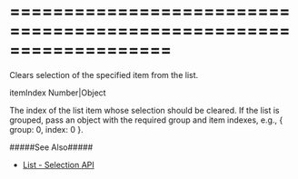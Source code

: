 <!--**
/*-------------------------------------------
    Auto-generated file. Do not modify.
-------------------------------------------

**-->
===================================================================
===================================================================

<!--shortDescription-->
Clears selection of the specified item from the list.
<!--/shortDescription-->

<!--paramName1-->itemIndex<!--/paramName1-->
<!--paramType1-->Number|Object<!--/paramType1-->
<!--paramDescription1-->
The index of the list item whose selection should be cleared. If the list is grouped, pass an object with the required group and item indexes, e.g., { group: 0, index: 0 }.
<!--/paramDescription1-->

<!--fullDescription-->
#####See Also#####
- [List - Selection API](/Documentation/Guide/Widgets/List/Selection/#API)
<!--/fullDescription-->